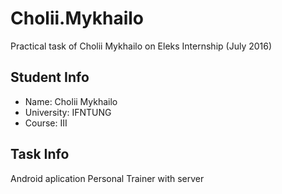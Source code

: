 # Cholii.Mykhailo
Practical task of Cholii Mykhailo on Eleks Internship (July 2016)

## Student Info
  
 * Name: Cholii Mykhailo
 * University: IFNTUNG
 * Course: III
  
## Task Info
  
 Android aplication Personal Trainer with server
